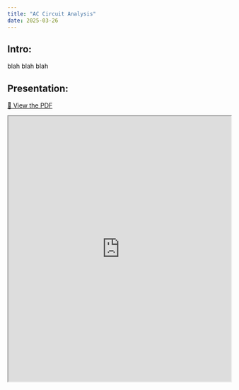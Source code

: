 ```yaml
---
title: "AC Circuit Analysis"
date: 2025-03-26
---
```


## Intro:

blah blah blah

## Presentation:

[📄 View the PDF](https://github.com/EngineeringShare/engineering-hub/blob/main/presentations/AC-Circuit-Analysis/AC%20Circuit%20Analysis.pdf)

<iframe src="https://github.com/EngineeringShare/engineering-hub/blob/main/presentations/AC-Circuit-Analysis/AC%20Circuit%20Analysis.pdf" width="100%" height="600px">
</iframe>

<object data="../presentations/AC-Circuit-Analysis/AC Circuit Analysis.pdf" width="1000" height="1000" type='application/pdf'></object>
